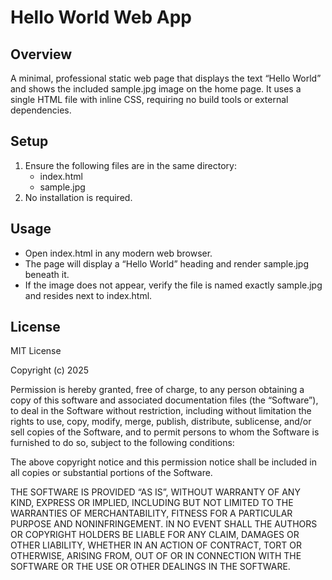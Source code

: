 # Hello World Web App

## Overview
A minimal, professional static web page that displays the text “Hello World” and shows the included sample.jpg image on the home page. It uses a single HTML file with inline CSS, requiring no build tools or external dependencies.

## Setup
1. Ensure the following files are in the same directory:
   - index.html
   - sample.jpg
2. No installation is required.

## Usage
- Open index.html in any modern web browser.
- The page will display a “Hello World” heading and render sample.jpg beneath it.
- If the image does not appear, verify the file is named exactly sample.jpg and resides next to index.html.

## License
MIT License

Copyright (c) 2025

Permission is hereby granted, free of charge, to any person obtaining a copy of this software and associated documentation files (the “Software”), to deal in the Software without restriction, including without limitation the rights to use, copy, modify, merge, publish, distribute, sublicense, and/or sell copies of the Software, and to permit persons to whom the Software is furnished to do so, subject to the following conditions:

The above copyright notice and this permission notice shall be included in all copies or substantial portions of the Software.

THE SOFTWARE IS PROVIDED “AS IS”, WITHOUT WARRANTY OF ANY KIND, EXPRESS OR IMPLIED, INCLUDING BUT NOT LIMITED TO THE WARRANTIES OF MERCHANTABILITY, FITNESS FOR A PARTICULAR PURPOSE AND NONINFRINGEMENT. IN NO EVENT SHALL THE AUTHORS OR COPYRIGHT HOLDERS BE LIABLE FOR ANY CLAIM, DAMAGES OR OTHER LIABILITY, WHETHER IN AN ACTION OF CONTRACT, TORT OR OTHERWISE, ARISING FROM, OUT OF OR IN CONNECTION WITH THE SOFTWARE OR THE USE OR OTHER DEALINGS IN THE SOFTWARE.